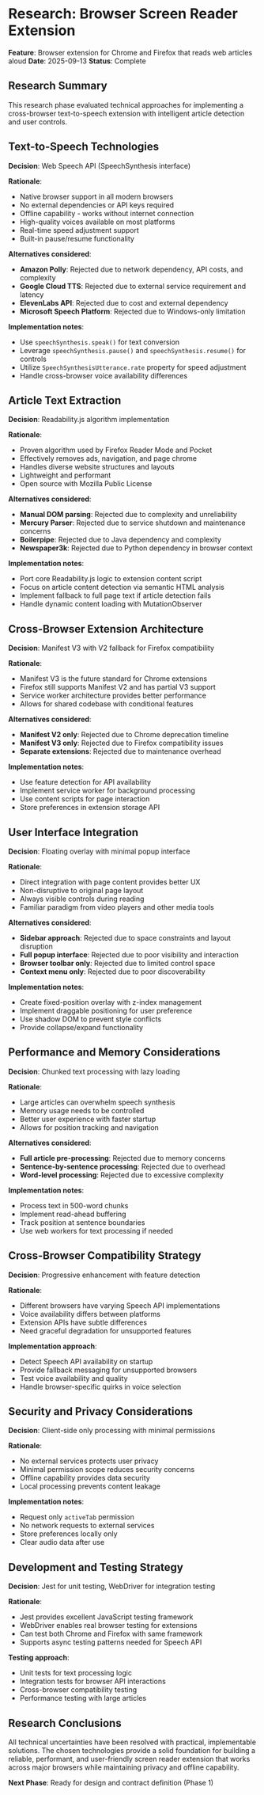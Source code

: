 # Research: Browser Screen Reader Extension

**Feature**: Browser extension for Chrome and Firefox that reads web articles aloud
**Date**: 2025-09-13
**Status**: Complete

## Research Summary

This research phase evaluated technical approaches for implementing a cross-browser text-to-speech extension with intelligent article detection and user controls.

## Text-to-Speech Technologies

**Decision**: Web Speech API (SpeechSynthesis interface)

**Rationale**:
- Native browser support in all modern browsers
- No external dependencies or API keys required
- Offline capability - works without internet connection
- High-quality voices available on most platforms
- Real-time speed adjustment support
- Built-in pause/resume functionality

**Alternatives considered**:
- **Amazon Polly**: Rejected due to network dependency, API costs, and complexity
- **Google Cloud TTS**: Rejected due to external service requirement and latency
- **ElevenLabs API**: Rejected due to cost and external dependency
- **Microsoft Speech Platform**: Rejected due to Windows-only limitation

**Implementation notes**:
- Use `speechSynthesis.speak()` for text conversion
- Leverage `speechSynthesis.pause()` and `speechSynthesis.resume()` for controls
- Utilize `SpeechSynthesisUtterance.rate` property for speed adjustment
- Handle cross-browser voice availability differences

## Article Text Extraction

**Decision**: Readability.js algorithm implementation

**Rationale**:
- Proven algorithm used by Firefox Reader Mode and Pocket
- Effectively removes ads, navigation, and page chrome
- Handles diverse website structures and layouts
- Lightweight and performant
- Open source with Mozilla Public License

**Alternatives considered**:
- **Manual DOM parsing**: Rejected due to complexity and unreliability
- **Mercury Parser**: Rejected due to service shutdown and maintenance concerns
- **Boilerpipe**: Rejected due to Java dependency and complexity
- **Newspaper3k**: Rejected due to Python dependency in browser context

**Implementation notes**:
- Port core Readability.js logic to extension content script
- Focus on article content detection via semantic HTML analysis
- Implement fallback to full page text if article detection fails
- Handle dynamic content loading with MutationObserver

## Cross-Browser Extension Architecture

**Decision**: Manifest V3 with V2 fallback for Firefox compatibility

**Rationale**:
- Manifest V3 is the future standard for Chrome extensions
- Firefox still supports Manifest V2 and has partial V3 support
- Service worker architecture provides better performance
- Allows for shared codebase with conditional features

**Alternatives considered**:
- **Manifest V2 only**: Rejected due to Chrome deprecation timeline
- **Manifest V3 only**: Rejected due to Firefox compatibility issues
- **Separate extensions**: Rejected due to maintenance overhead

**Implementation notes**:
- Use feature detection for API availability
- Implement service worker for background processing
- Use content scripts for page interaction
- Store preferences in extension storage API

## User Interface Integration

**Decision**: Floating overlay with minimal popup interface

**Rationale**:
- Direct integration with page content provides better UX
- Non-disruptive to original page layout
- Always visible controls during reading
- Familiar paradigm from video players and other media tools

**Alternatives considered**:
- **Sidebar approach**: Rejected due to space constraints and layout disruption
- **Full popup interface**: Rejected due to poor visibility and interaction
- **Browser toolbar only**: Rejected due to limited control space
- **Context menu only**: Rejected due to poor discoverability

**Implementation notes**:
- Create fixed-position overlay with z-index management
- Implement draggable positioning for user preference
- Use shadow DOM to prevent style conflicts
- Provide collapse/expand functionality

## Performance and Memory Considerations

**Decision**: Chunked text processing with lazy loading

**Rationale**:
- Large articles can overwhelm speech synthesis
- Memory usage needs to be controlled
- Better user experience with faster startup
- Allows for position tracking and navigation

**Alternatives considered**:
- **Full article pre-processing**: Rejected due to memory concerns
- **Sentence-by-sentence processing**: Rejected due to overhead
- **Word-level processing**: Rejected due to excessive complexity

**Implementation notes**:
- Process text in 500-word chunks
- Implement read-ahead buffering
- Track position at sentence boundaries
- Use web workers for text processing if needed

## Cross-Browser Compatibility Strategy

**Decision**: Progressive enhancement with feature detection

**Rationale**:
- Different browsers have varying Speech API implementations
- Voice availability differs between platforms
- Extension APIs have subtle differences
- Need graceful degradation for unsupported features

**Implementation approach**:
- Detect Speech API availability on startup
- Provide fallback messaging for unsupported browsers
- Test voice availability and quality
- Handle browser-specific quirks in voice selection

## Security and Privacy Considerations

**Decision**: Client-side only processing with minimal permissions

**Rationale**:
- No external services protects user privacy
- Minimal permission scope reduces security concerns
- Offline capability provides data security
- Local processing prevents content leakage

**Implementation notes**:
- Request only `activeTab` permission
- No network requests to external services
- Store preferences locally only
- Clear audio data after use

## Development and Testing Strategy

**Decision**: Jest for unit testing, WebDriver for integration testing

**Rationale**:
- Jest provides excellent JavaScript testing framework
- WebDriver enables real browser testing for extensions
- Can test both Chrome and Firefox with same framework
- Supports async testing patterns needed for Speech API

**Testing approach**:
- Unit tests for text processing logic
- Integration tests for browser API interactions
- Cross-browser compatibility testing
- Performance testing with large articles

## Research Conclusions

All technical uncertainties have been resolved with practical, implementable solutions. The chosen technologies provide a solid foundation for building a reliable, performant, and user-friendly screen reader extension that works across major browsers while maintaining privacy and offline capability.

**Next Phase**: Ready for design and contract definition (Phase 1)